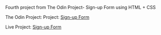 Fourth project from The Odin Project- Sign-up Form using HTML + CSS

The Odin Project: Project: [Sign-up Form](https://www.theodinproject.com/lessons/node-path-intermediate-html-and-css-sign-up-form)

Live Project: [Sign-up Form](https://josephszy.github.io/sign-up-form/)
